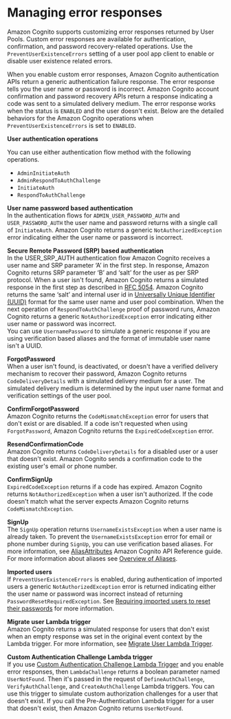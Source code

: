 # Managing error responses<a name="cognito-user-pool-managing-errors"></a>

Amazon Cognito supports customizing error responses returned by User Pools\. Custom error responses are available for authentication, confirmation, and password recovery\-related operations\. Use the `PreventUserExistenceErrors` setting of a user pool app client to enable or disable user existence related errors\. 

When you enable custom error responses, Amazon Cognito authentication APIs return a generic authentication failure response\. The error response tells you the user name or password is incorrect\. Amazon Cognito account confirmation and password recovery APIs return a response indicating a code was sent to a simulated delivery medium\. The error response works when the status is `ENABLED` and the user doesn't exist\. Below are the detailed behaviors for the Amazon Cognito operations when `PreventUserExistenceErrors` is set to `ENABLED`\.

**User authentication operations**

You can use either authentication flow method with the following operations\.
+ `AdminInitiateAuth`
+ `AdminRespondToAuthChallenge`
+ `InitiateAuth`
+ `RespondToAuthChallenge`

**User name password based authentication**  
In the authentication flows for `ADMIN_USER_PASSWORD_AUTH` and `USER_PASSWORD_AUTH` the user name and password returns with a single call of `InitiateAuth`\. Amazon Cognito returns a generic `NotAuthorizedException` error indicating either the user name or password is incorrect\.

**Secure Remote Password \(SRP\) based authentication**  
In the USER\_SRP\_AUTH authentication flow Amazon Cognito receives a user name and SRP parameter ‘A’ in the first step\. In response, Amazon Cognito returns SRP parameter ‘B’ and ‘salt’ for the user as per SRP protocol\. When a user isn't found, Amazon Cognito returns a simulated response in the first step as described in [RFC 5054](https://tools.ietf.org/html/rfc5054#section-2.5.1.3)\. Amazon Cognito returns the same ‘salt’ and internal user id in [Universally Unique Identifier \(UUID\)](https://tools.ietf.org/html/rfc4122) format for the same user name and user pool combination\. When the next operation of `RespondToAuthChallenge` proof of password runs, Amazon Cognito returns a generic `NotAuthorizedException` error indicating either user name or password was incorrect\.  
You can use `UsernamePassword` to simulate a generic response if you are using verification based aliases and the format of immutable user name isn't a UUID\.

**ForgotPassword**  
When a user isn't found, is deactivated, or doesn't have a verified delivery mechanism to recover their password, Amazon Cognito returns `CodeDeliveryDetails` with a simulated delivery medium for a user\. The simulated delivery medium is determined by the input user name format and verification settings of the user pool\.

**ConfirmForgotPassword**  
Amazon Cognito returns the `CodeMismatchException` error for users that don't exist or are disabled\. If a code isn't requested when using `ForgotPassword`, Amazon Cognito returns the `ExpiredCodeException` error\.

**ResendConfirmationCode**  
Amazon Cognito returns `CodeDeliveryDetails` for a disabled user or a user that doesn't exist\. Amazon Cognito sends a confirmation code to the existing user's email or phone number\.

**ConfirmSignUp**  
 `ExpiredCodeException` returns if a code has expired\. Amazon Cognito returns `NotAuthorizedException` when a user isn't authorized\. If the code doesn't match what the server expects Amazon Cognito returns `CodeMismatchException`\. 

**SignUp**  
The `SignUp` operation returns `UsernameExistsException` when a user name is already taken\. To prevent the `UsernameExistsException` error for email or phone number during `SignUp`, you can use verification based aliases\. For more information, see [AliasAttributes](https://docs.aws.amazon.com/cognito-user-identity-pools/latest/APIReference/API_CreateUserPool.html) Amazon Cognito API Reference guide\. For more information about aliases see [Overview of Aliases](https://docs.aws.amazon.com/cognito/latest/developerguide/user-pool-settings-attributes.html#user-pool-settings-aliases)\. 

**Imported users**  
If `PreventUserExistenceErrors` is enabled, during authentication of imported users a generic `NotAuthorizedException` error is returned indicating either the user name or password was incorrect instead of returning `PasswordResetRequiredException`\. See [Requiring imported users to reset their passwords](https://docs.aws.amazon.com/cognito/latest/developerguide/cognito-user-pools-using-import-tool-password-reset.html) for more information\.

**Migrate user Lambda trigger**  
Amazon Cognito returns a simulated response for users that don't exist when an empty response was set in the original event context by the Lambda trigger\. For more information, see [Migrate User Lambda Trigger](https://docs.aws.amazon.com/cognito/latest/developerguide/user-pool-lambda-migrate-user.html)\. 

**Custom Authentication Challenge Lambda trigger**  
If you use [Custom Authentication Challenge Lambda Trigger](https://docs.aws.amazon.com/cognito/latest/developerguide/user-pool-lambda-challenge.html) and you enable error responses, then `LambdaChallenge` returns a boolean parameter named `UserNotFound`\. Then it's passed in the request of `DefineAuthChallenge`, `VerifyAuthChallenge`, and `CreateAuthChallenge` Lambda triggers\. You can use this trigger to simulate custom authorization challenges for a user that doesn't exist\. If you call the Pre\-Authentication Lambda trigger for a user that doesn't exist, then Amazon Cognito returns `UserNotFound`\. 